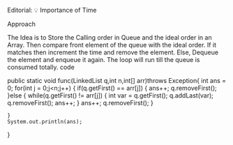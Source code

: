 Editorial: 💡 Importance of Time

Approach

The Idea is to Store the Calling order in Queue and the ideal order in an Array.
Then compare front element of the queue with the ideal order.
If it matches then increment the time and remove the element.
Else, Dequeue the element and enqueue it again.
The loop will run till the queue is consumed totally.
code

  public static void func(LinkedList q,int n,int[] arr)throws Exception{
        int ans = 0;
        for(int j = 0;j<n;j++) {
            if(q.getFirst() == arr[j]) {
                ans++;
                q.removeFirst();
            }else {
                while(q.getFirst() != arr[j]) {
                int var = q.getFirst();
                q.addLast(var);
                q.removeFirst();
                ans++;
                }
                ans++;
                q.removeFirst();
            }

    }
    System.out.println(ans);

}